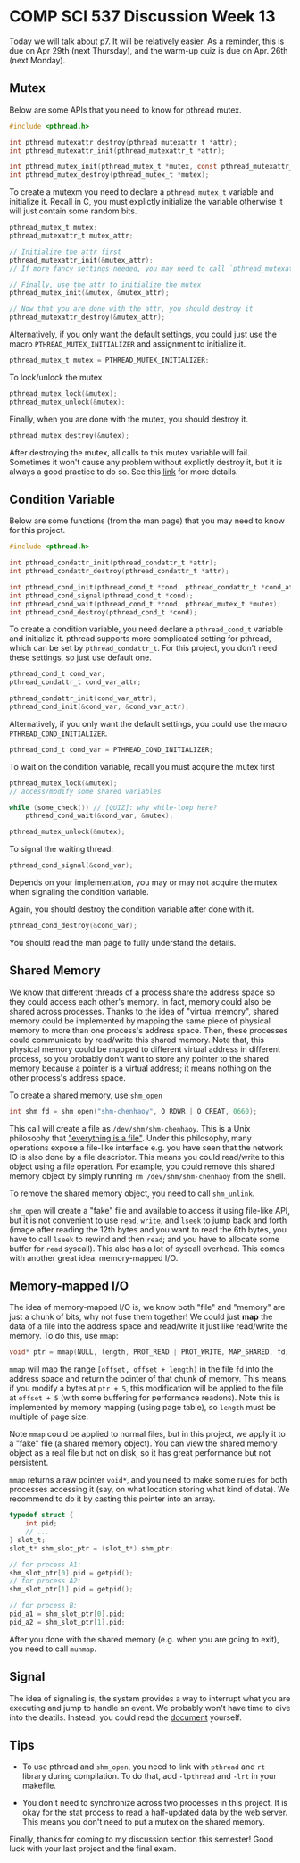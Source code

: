 # COMP SCI 537 Discussion Week 13

Today we will talk about p7. It will be relatively easier. As a reminder, this is due on Apr 29th (next Thursday), and the warm-up quiz is due on Apr. 26th (next Monday).


## Mutex

Below are some APIs that you need to know for pthread mutex.

```C
#include <pthread.h>

int pthread_mutexattr_destroy(pthread_mutexattr_t *attr);
int pthread_mutexattr_init(pthread_mutexattr_t *attr);

int pthread_mutex_init(pthread_mutex_t *mutex, const pthread_mutexattr_t *attr);
int pthread_mutex_destroy(pthread_mutex_t *mutex);
```

To create a mutexm you need to declare a `pthread_mutex_t` variable and initialize it. Recall in C, you must explictly initialize the variable otherwise it will just contain some random bits.

```C
pthread_mutex_t mutex;
pthread_mutexattr_t mutex_attr;

// Initialize the attr first
pthread_mutexattr_init(&mutex_attr);
// If more fancy settings needed, you may need to call `pthread_mutexattr_setXXX(&mutex_attr, ...)` to further configure the attr

// Finally, use the attr to initialize the mutex
pthread_mutex_init(&mutex, &mutex_attr);

// Now that you are done with the attr, you should destroy it
pthread_mutexattr_destroy(&mutex_attr);
```

Alternatively, if you only want the default settings, you could just use the macro `PTHREAD_MUTEX_INITIALIZER` and assignment to initialize it.

```C
pthread_mutex_t mutex = PTHREAD_MUTEX_INITIALIZER;
```

To lock/unlock the mutex

```C
pthread_mutex_lock(&mutex);
pthread_mutex_unlock(&mutex);
```

Finally, when you are done with the mutex, you should destroy it.

```C
pthread_mutex_destroy(&mutex);
```

After destroying the mutex, all calls to this mutex variable will fail. Sometimes it won't cause any problem without explictly destroy it, but it is always a good practice to do so. See this [link](https://stackoverflow.com/questions/14721229/is-it-necessary-to-call-pthread-mutex-destroy-on-a-mutex) for more details.


## Condition Variable

Below are some functions (from the man page) that you may need to know for this project.

```C
#include <pthread.h>

int pthread_condattr_init(pthread_condattr_t *attr);
int pthread_condattr_destroy(pthread_condattr_t *attr);

int pthread_cond_init(pthread_cond_t *cond, pthread_condattr_t *cond_attr);
int pthread_cond_signal(pthread_cond_t *cond);
int pthread_cond_wait(pthread_cond_t *cond, pthread_mutex_t *mutex);
int pthread_cond_destroy(pthread_cond_t *cond);
```

To create a condition variable, you need declare a `pthread_cond_t` variable and initialize it. pthread supports more complicated setting for pthread, which can be set by `pthread_condattr_t`. For this project, you don't need these settings, so just use default one.

```C
pthread_cond_t cond_var;
pthread_condattr_t cond_var_attr;

pthread_condattr_init(cond_var_attr);
pthread_cond_init(&cond_var, &cond_var_attr);
```

Alternatively, if you only want the default settings, you could use the macro `PTHREAD_COND_INITIALIZER`.

```C
pthread_cond_t cond_var = PTHREAD_COND_INITIALIZER;
```

To wait on the condition variable, recall you must acquire the mutex first

```C
pthread_mutex_lock(&mutex);
// access/modify some shared variables

while (some_check()) // [QUIZ]: why while-loop here?
    pthread_cond_wait(&cond_var, &mutex);

pthread_mutex_unlock(&mutex);
```

To signal the waiting thread:

```C
pthread_cond_signal(&cond_var);
```

Depends on your implementation, you may or may not acquire the mutex when signaling the condition variable.

Again, you should destroy the condition variable after done with it.

```C
pthread_cond_destroy(&cond_var);
```

You should read the man page to fully understand the details.

## Shared Memory

We know that different threads of a process share the address space so they could access each other's memory. In fact, memory could also be shared across processes. Thanks to the idea of "virtual memory", shared memory could be implemented by mapping the same piece of physical memory to more than one process's address space. Then, these processes could communicate by read/write this shared memory. Note that, this physical memory could be mapped to different virtual address in different process, so you probably don't want to store any pointer to the shared memory because a pointer is a virtual address; it means nothing on the other process's address space.

To create a shared memory, use `shm_open`

```C
int shm_fd = shm_open("shm-chenhaoy", O_RDWR | O_CREAT, 0660);
```

This call will create a file as `/dev/shm/shm-chenhaoy`. This is a Unix philosophy that ["everything is a file"](https://en.wikipedia.org/wiki/Everything_is_a_file). Under this philosophy, many operations expose a file-like interface e.g. you have seen that the network IO is also done by a file descriptor. This means you could read/write to this object using a file operation. For example, you could remove this shared memory object by simply running `rm /dev/shm/shm-chenhaoy` from the shell.

To remove the shared memory object, you need to call `shm_unlink`.

`shm_open` will create a "fake" file and available to access it using file-like API, but it is not convenient to use `read`, `write`, and `lseek` to jump back and forth (image after reading the 12th bytes and you want to read the 6th bytes, you have to call `lseek` to rewind and then `read`; and you have to allocate some buffer for `read` syscall). This also has a lot of syscall overhead. This comes with another great idea: memory-mapped I/O.

## Memory-mapped I/O

The idea of memory-mapped I/O is, we know both "file" and "memory" are just a chunk of bits, why not fuse them together! We could just **map** the data of a file into the address space and read/write it just like read/write the memory. To do this, use `mmap`:

```C
void* ptr = mmap(NULL, length, PROT_READ | PROT_WRITE, MAP_SHARED, fd, offset);
```

`mmap` will map the range `[offset, offset + length)` in the file `fd` into the address space and return the pointer of that chunk of memory. This means, if you modify a bytes at `ptr + 5`, this modification will be applied to the file at `offset + 5` (with some buffering for performance readons). Note this is implemented by memory mapping (using page table), so `length` must be multiple of page size.

Note `mmap` could be applied to normal files, but in this project, we apply it to a "fake" file (a shared memory object). You can view the shared memory object as a real file but not on disk, so it has great performance but not persistent.

`mmap` returns a raw pointer `void*`, and you need to make some rules for both processes accessing it (say, on what location storing what kind of data). We recommend to do it by casting this pointer into an array.

```C
typedef struct {
    int pid;
    // ...
} slot_t;
slot_t* shm_slot_ptr = (slot_t*) shm_ptr;

// for process A1:
shm_slot_ptr[0].pid = getpid();
// for process A2:
shm_slot_ptr[1].pid = getpid();

// for process B:
pid_a1 = shm_slot_ptr[0].pid;
pid_a2 = shm_slot_ptr[1].pid;
```

After you done with the shared memory (e.g. when you are going to exit), you need to call `munmap`.

## Signal

The idea of signaling is, the system provides a way to interrupt what you are executing and jump to handle an event. We probably won't have time to dive into the deatils. Instead, you could read the [document](https://www.gnu.org/software/libc/manual/html_node/Signal-Actions.html) yourself.


## Tips

- To use pthread and `shm_open`, you need to link with `pthread` and `rt` library during compilation. To do that, add `-lpthread` and `-lrt` in your makefile.

- You don't need to synchronize across two processes in this project. It is okay for the stat process to read a half-updated data by the web server. This means you don't need to put a mutex on the shared memory.



Finally, thanks for coming to my discussion section this semester! Good luck with your last project and the final exam.